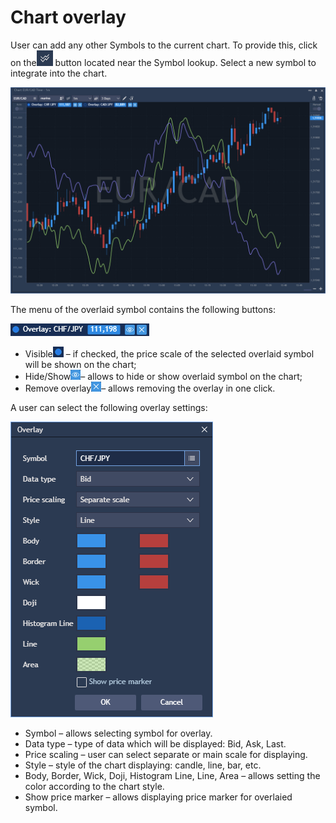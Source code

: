 # Chart overlay

User can add any other Symbols to the current chart. To provide this, click on the![](../../../.gitbook/assets/2%20%2824%29.png)
button located near the Symbol lookup. Select a new symbol to integrate into the chart.

![](../../../.gitbook/assets/1%20%2845%29.png)


The menu of the overlaid symbol contains the following buttons:

![](../../../.gitbook/assets/3%20%2842%29.png)

* Visible![](../../../.gitbook/assets/4%20%2834%29.png)
  – if checked, the price scale of the selected overlaid symbol will be shown on the chart;
* Hide/Show![](../../../.gitbook/assets/5%20%2822%29.png)– allows to hide or show overlaid symbol on the chart;
* Remove overlay![](../../../.gitbook/assets/6%20%285%29.png)– allows removing the overlay in one click.

A user can select the following overlay settings:

![](../../../.gitbook/assets/7%20%282%29.png)

* Symbol – allows selecting symbol for overlay.
* Data type – type of data which will be displayed: Bid, Ask, Last.
* Price scaling – user can select separate or main scale for displaying.
* Style – style of the chart displaying: candle, line, bar, etc.
* Body, Border, Wick, Doji, Histogram Line, Line, Area – allows setting the color according to the chart style.
* Show price marker – allows displaying price marker for overlaied symbol.



